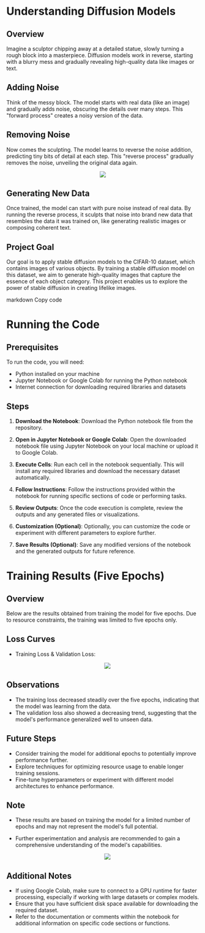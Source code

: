 # Understanding Diffusion Models

## Overview
Imagine a sculptor chipping away at a detailed statue, slowly turning a rough block into a masterpiece. Diffusion models work in reverse, starting with a blurry mess and gradually revealing high-quality data like images or text.

## Adding Noise
Think of the messy block. The model starts with real data (like an image) and gradually adds noise, obscuring the details over many steps. This "forward process" creates a noisy version of the data.

## Removing Noise
Now comes the sculpting. The model learns to reverse the noise addition, predicting tiny bits of detail at each step. This "reverse process" gradually removes the noise, unveiling the original data again.

<p align="center">
  <img width="" height="" src="https://github.com/AHMEDSANA/Stable-Diffusion/assets/73955220/71838390-b9d6-4a2f-a04a-e59ce3ed48c3">
</p>

## Generating New Data
Once trained, the model can start with pure noise instead of real data. By running the reverse process, it sculpts that noise into brand new data that resembles the data it was trained on, like generating realistic images or composing coherent text.
## Project Goal
Our goal is to apply stable diffusion models to the CIFAR-10 dataset, which contains images of various objects. By training a stable diffusion model on this dataset, we aim to generate high-quality images that capture the essence of each object category. This project enables us to explore the power of stable diffusion in creating lifelike images.


markdown
Copy code
# Running the Code

## Prerequisites
To run the code, you will need:
- Python installed on your machine
- Jupyter Notebook or Google Colab for running the Python notebook
- Internet connection for downloading required libraries and datasets

## Steps
1. **Download the Notebook**: Download the Python notebook file from the repository.

2. **Open in Jupyter Notebook or Google Colab**: Open the downloaded notebook file using Jupyter Notebook on your local machine or upload it to Google Colab.

3. **Execute Cells**: Run each cell in the notebook sequentially. This will install any required libraries and download the necessary dataset automatically.

4. **Follow Instructions**: Follow the instructions provided within the notebook for running specific sections of code or performing tasks.

5. **Review Outputs**: Once the code execution is complete, review the outputs and any generated files or visualizations.

6. **Customization (Optional)**: Optionally, you can customize the code or experiment with different parameters to explore further.

7. **Save Results (Optional)**: Save any modified versions of the notebook and the generated outputs for future reference.

# Training Results (Five Epochs)

## Overview
Below are the results obtained from training the model for five epochs. Due to resource constraints, the training was limited to five epochs only.

## Loss Curves
- Training Loss & Validation Loss:
  <p align="center">
  <img width="" height="" src="https://github.com/AHMEDSANA/Stable-Diffusion/assets/73955220/613432c1-c80b-430c-b55c-e830446aca88">
</p>

## Observations
- The training loss decreased steadily over the five epochs, indicating that the model was learning from the data.
- The validation loss also showed a decreasing trend, suggesting that the model's performance generalized well to unseen data.

## Future Steps
- Consider training the model for additional epochs to potentially improve performance further.
- Explore techniques for optimizing resource usage to enable longer training sessions.
- Fine-tune hyperparameters or experiment with different model architectures to enhance performance.

## Note
- These results are based on training the model for a limited number of epochs and may not represent the model's full potential.
- Further experimentation and analysis are recommended to gain a comprehensive understanding of the model's capabilities.

  <p align="center">
  <img width="" height="" src="https://github.com/AHMEDSANA/Stable-Diffusion/assets/73955220/25167602-d8d2-4de2-ad18-8567c5bb4b3c">
</p>

## Additional Notes
- If using Google Colab, make sure to connect to a GPU runtime for faster processing, especially if working with large datasets or complex models.
- Ensure that you have sufficient disk space available for downloading the required dataset.
- Refer to the documentation or comments within the notebook for additional information on specific code sections or functions.

